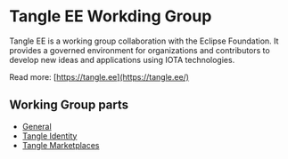 # Tangle EE Workding Group

Tangle EE is a working group collaboration with the Eclipse Foundation. It provides a governed environment for organizations and contributors to develop new ideas and applications using IOTA technologies.

Read more: [https://tangle.ee](https://tangle.ee/)


## Working Group parts

- [General](./general/README.md)
- [Tangle Identity](./identity/README.md)
- [Tangle Marketplaces](/marketplaces/README.md)
